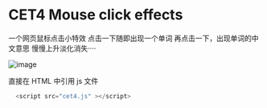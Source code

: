 # CET4 Mouse click effects

一个网页鼠标点击小特效
点击一下随即出现一个单词
再点击一下，出现单词的中文意思
慢慢上升淡化消失····

![image](https://raw.githubusercontent.com/flymysql/CET4-Mouse-click-effects/master/test_files/test.png)


直接在 HTML 中引用 js 文件
```java
  <script src="cet4.js" ></script>
```

